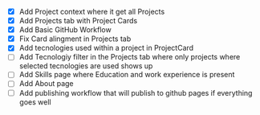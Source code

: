 - [x] Add Project context where it get all Projects
- [x] Add Projects tab with Project Cards
- [x] Add Basic GitHub Workflow
- [x] Fix Card alingment in Projects tab
- [x] Add tecnologies used within a project in ProjectCard
- [ ] Add Tecnologiy filter in the Projects tab where only projects where selected tecnologies are used shows up
- [ ] Add Skills page where Education and work experience is present
- [ ] Add About page
- [ ] Add publishing workflow that will publish to github pages if everything goes well
